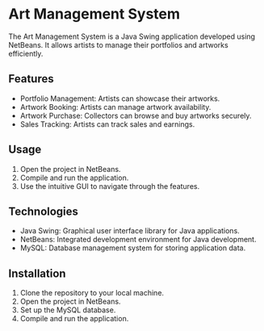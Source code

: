 # Art Management System

The Art Management System is a Java Swing application developed using NetBeans. It allows artists to manage their portfolios and artworks efficiently.

## Features

- Portfolio Management: Artists can showcase their artworks.
- Artwork Booking: Artists can manage artwork availability.
- Artwork Purchase: Collectors can browse and buy artworks securely.
- Sales Tracking: Artists can track sales and earnings.

## Usage

1. Open the project in NetBeans.
2. Compile and run the application.
3. Use the intuitive GUI to navigate through the features.

## Technologies

- Java Swing: Graphical user interface library for Java applications.
- NetBeans: Integrated development environment for Java development.
- MySQL: Database management system for storing application data.

## Installation

1. Clone the repository to your local machine.
2. Open the project in NetBeans.
3. Set up the MySQL database.
4. Compile and run the application.



